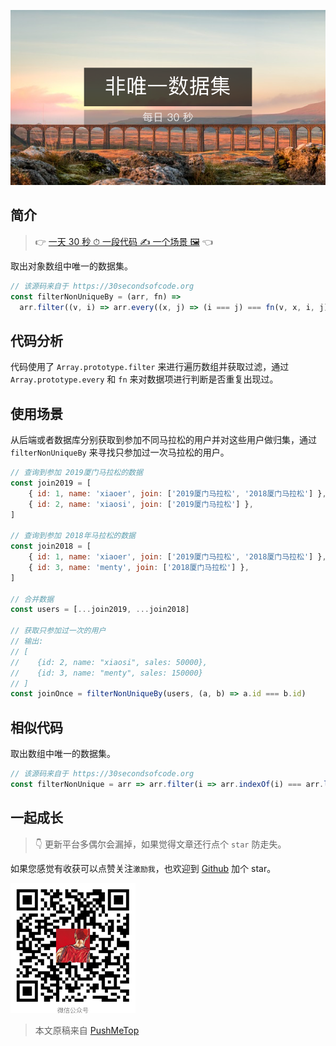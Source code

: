 <!-- # 非唯一数据集 -->

![封面](https://raw.githubusercontent.com/pushmetop/resource/master/30-seconds-for-everyday/non-unique/poster.png)

## 简介

> 👉 [一天 30 秒 ⏱ 一段代码 ✍️ 一个场景 🖼](https://github.com/pushmetop/30-seconds-for-everyday) 👈

取出对象数组中唯一的数据集。

```javascript
// 该源码来自于 https://30secondsofcode.org
const filterNonUniqueBy = (arr, fn) =>
  arr.filter((v, i) => arr.every((x, j) => (i === j) === fn(v, x, i, j)));
```

<!--more-->

## 代码分析

代码使用了 `Array.prototype.filter` 来进行遍历数组并获取过滤，通过 `Array.prototype.every` 和 `fn` 来对数据项进行判断是否重复出现过。

## 使用场景

从后端或者数据库分别获取到参加不同马拉松的用户并对这些用户做归集，通过 `filterNonUniqueBy` 来寻找只参加过一次马拉松的用户。

```javascript
// 查询到参加 2019厦门马拉松的数据
const join2019 = [
    { id: 1, name: 'xiaoer', join: ['2019厦门马拉松', '2018厦门马拉松'] },
    { id: 2, name: 'xiaosi', join: ['2019厦门马拉松'] },
]

// 查询到参加 2018年马拉松的数据
const join2018 = [
    { id: 1, name: 'xiaoer', join: ['2019厦门马拉松', '2018厦门马拉松'] },
    { id: 3, name: 'menty', join: ['2018厦门马拉松'] },
]

// 合并数据
const users = [...join2019, ...join2018]

// 获取只参加过一次的用户
// 输出:
// [
//    {id: 2, name: "xiaosi", sales: 50000},
//    {id: 3, name: "menty", sales: 150000}
// ]
const joinOnce = filterNonUniqueBy(users, (a, b) => a.id === b.id)
```

## 相似代码

取出数组中唯一的数据集。

```javascript
// 该源码来自于 https://30secondsofcode.org
const filterNonUnique = arr => arr.filter(i => arr.indexOf(i) === arr.lastIndexOf(i))
```

## 一起成长

> 👇 更新平台多偶尔会漏掉，如果觉得文章还行点个 `star` 防走失。

如果您感觉有收获可以点赞关注`激励我`，也欢迎到 [Github](https://github.com/pushmetop/30-seconds-for-everyday) 加个 star。

![微信公众号](https://raw.githubusercontent.com/pushmetop/resource/master/donate/pushmetop.png)

> 本文原稿来自 [PushMeTop](https://github.com/pushmetop)